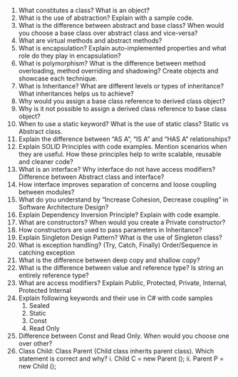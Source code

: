1. What constitutes a class? What is an object? 
2. What is the use of abstraction? Explain with a sample code.  
3. What is the difference between abstract and base class? When would you choose a base class over abstract class and vice-versa?
4. What are virtual methods and abstract methods?
5. What is encapsulation? Explain auto-implemented properties and what role do they play in encapsulation?
6. What is polymorphism? What is the difference between method overloading, method overriding and shadowing? Create objects and showcase each technique.
7. What is Inheritance? What are different levels or types of inheritance? What inheritances helps us to achieve?  
8. Why would you assign a base class reference to derived class object?
9. Why is it not possible to assign a derived class reference to base class object?
10. When to use a static keyword?  What is the use of static class? Static vs Abstract class.
11. Explain the difference between “AS A”, “IS A” and “HAS A” relationships?
12. Explain SOLID Principles with code examples. Mention scenarios when they are useful. How these principles help to write scalable, reusable and cleaner code?
13. What is an interface? Why interface do not have access modifiers? Difference between Abstract class and interface?  
14. How interface improves separation of concerns and loose coupling between modules?
15. What do you understand by “Increase Cohesion, Decrease coupling” in Software Architecture Design?
16.	Explain Dependency Inversion Principle? Explain with code example.  
17.	What are constructors? When would you create a Private constructor? 
18.	How constructors are used to pass parameters in Inheritance? 
19.	Explain Singleton Design Pattern? What is the use of Singleton class? 
20.	What is exception handling? (Try, Catch, Finally) Order/Sequence in catching exception 
21.	What is the difference between deep copy and shallow copy? 
22.	What is the difference between value and reference type? Is string an entirely reference type? 
23.	What are access modifiers? Explain Public, Protected, Private, Internal, Protected Internal 
24.	Explain following keywords and their use in C# with code samples 
    1.	Sealed 
    2.	Static 
    3.	Const 
    4.	Read Only 
25.	Difference between Const and Read Only. When would you choose one over other? 
26.	Class Child: Class Parent (Child class inherits parent class). Which statement is correct and why? i. Child C = new Parent (); ii. Parent P = new Child ();